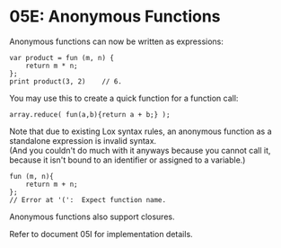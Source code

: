 # 05E: Anonymous Functions

Anonymous functions can now be written as expressions:

```
var product = fun (m, n) { 
    return m * n; 
};
print product(3, 2)    // 6.
```

You may use this to create a quick function for a function call:

```
array.reduce( fun(a,b){return a + b;} );
```

Note that due to existing Lox syntax rules, an anonymous function as a standalone expression is invalid syntax.  
(And you couldn't do much with it anyways because you cannot call it, because it isn't bound to an identifier or assigned to a variable.)

```
fun (m, n){
    return m + n;
};
// Error at '(':  Expect function name.
```

Anonymous functions also support closures.

Refer to document 05I for implementation details.